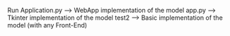 Run 
Application.py  --> WebApp implementation of the model
app.py  --> Tkinter implementation of the model 
test2 --> Basic implementation of the model (with any Front-End) 
